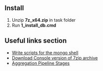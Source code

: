 ## Install
1. Unzip **7z_x64.zip** in task folder
2. Run **1_install_db.cmd**

## Useful links section
* [Write scripts for the mongo shell](https://docs.mongodb.com/manual/tutorial/write-scripts-for-the-mongo-shell/)
* [Download Console version of 7zip archive](http://www.7-zip.org/download.html)
* [Aggregation Pipeline Stages](https://docs.mongodb.com/manual/reference/operator/aggregation-pipeline/)